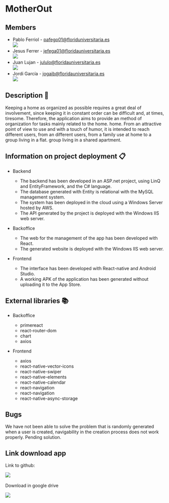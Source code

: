 # MotherOut

## Members

* Pablo Ferriol -  pafego01@floriduniversitaria.es  
![](https://i.imgur.com/pcegEQ8.jpg) &nbsp;
* Jesus Ferrer  -  jefega01@floridauniversitaria.es  
![](https://i.imgur.com/AR8MKaH.jpg) &nbsp;
* Juan Lujan    -  jululo@floridauniversitaria.es  
![](https://i.imgur.com/VanQENR.jpg) &nbsp;  
* Jordi García  -  jogaib@floridauniversitaria.es   
![](https://i.imgur.com/oNkNQj8.jpg) 

## Description 📘

Keeping a home as organized as possible requires a great deal of involvement, since keeping it in constant order can be difficult and, at times, tiresome.
Therefore, the application aims to provide an method of organization for tasks mainly related to the home.
home. From an attractive point of view to use and with a touch of humor, it is intended to reach different users, from an different users, from a family use at home to a group living in a flat.
group living in a shared apartment.

## Information on project deployment  📋

* Backend
  * The backend has been developed in an ASP.net project, using LinQ and EntityFramework, and the C# language.
  * The database generated with Entity is relational with the MySQL management system.
  * The system has been deployed in the cloud using a Windows Server hosted by AWS.
  * The API generated by the project is deployed with the Windows IIS web server. 
    
* Backoffice
  * The web for the management of the app has been developed with React.
  * The generated website is deployed with the Windows IIS web server.

* Frontend  
  * The interface has been developed with React-native and Android Studio.
  * A working APK of the application has been generated without uploading it to the App Store.

## External libraries 📚

* Backoffice
    * primereact
    * react-router-dom
    * chart
    * axios
    
* Frontend
    * axios
    * react-native-vector-icons
    * react-native-swiper
    * react-native-elements
    * react-native-calendar
    * react-navigation
    * react-navigation
    * react-native-async-storage
## Bugs

We have not been able to solve the problem that is randomly generated when a user is created,
navigability in the creation process does not work properly. Pending solution.

## Link download app
  
  Link to github:

![](https://i.imgur.com/EMhliW5.png) &nbsp;

  Download in google drive
  
![](https://i.imgur.com/eaQaLAZ.png) &nbsp;

